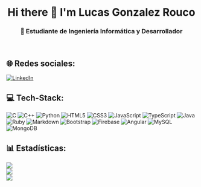 <h1 align="center">Hi there 👋 I'm Lucas Gonzalez Rouco</h1>
<h3 align="center">💫 Estudiante de Ingeniería Informática y Desarrollador</h3><br>

## 🌐 Redes sociales:

[![LinkedIn](https://img.shields.io/badge/LinkedIn-%230077B5.svg?logo=linkedin&logoColor=white)](https://www.linkedin.com/in/lucasgonzalezrouco/)

## 💻 Tech-Stack:

![C](https://img.shields.io/badge/c-%2300599C.svg?style=flat&logo=c&logoColor=white)
![C++](https://img.shields.io/badge/C%2B%2B-00599C?style=for-the-badge&logo=c%2B%2B&logoColor=white)
![Python](https://img.shields.io/badge/python-3670A0?style=flat&logo=python&logoColor=ffdd54)
![HTML5](https://img.shields.io/badge/html5-%23E34F26.svg?style=flat&logo=html5&logoColor=white)
![CSS3](https://img.shields.io/badge/css3-%231572B6.svg?style=flat&logo=css3&logoColor=white)
![JavaScript](https://img.shields.io/badge/javascript-%23323330.svg?style=flat&logo=javascript&logoColor=%23F7DF1E)
![TypeScript](https://img.shields.io/badge/typescript-%23007ACC.svg?style=flat&logo=typescript&logoColor=white)
![Java](https://img.shields.io/badge/java-%23ED8B00.svg?style=flat&logo=java&logoColor=white)
![Ruby](https://img.shields.io/badge/ruby-%23CC342D.svg?style=flat&logo=ruby&logoColor=white)
![Markdown](https://img.shields.io/badge/markdown-%23000000.svg?style=flat&logo=markdown&logoColor=white)
![Bootstrap](https://img.shields.io/badge/bootstrap-%23563D7C.svg?style=flat&logo=bootstrap&logoColor=white)
![Firebase](https://img.shields.io/badge/firebase-%23039BE5.svg?style=flat&logo=firebase)
![Angular](https://img.shields.io/badge/Angular-DD0031?style=for-the-badge&logo=angular&logoColor=white)
![MySQL](https://img.shields.io/badge/mysql-%2300f.svg?style=flat&logo=mysql&logoColor=white)
![MongoDB](https://img.shields.io/badge/MongoDB-4EA94B?style=for-the-badge&logo=mongodb&logoColor=white)

## 📊 Estadísticas:
![](https://github-readme-stats.vercel.app/api?username=lgonzalezrouco&theme=nord&hide_border=true&include_all_commits=false&count_private=false)<br/>
![](https://github-readme-streak-stats.herokuapp.com/?user=lgonzalezrouco&theme=nord&hide_border=true)<br/>
![](https://github-readme-stats.vercel.app/api/top-langs/?username=lgonzalezrouco&theme=nord&hide_border=true&include_all_commits=false&count_private=false&layout=compact)

